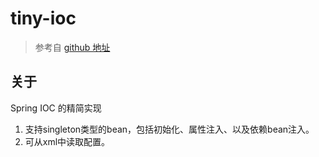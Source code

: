 # tiny-ioc



> 参考自 [github 地址](https://github.com/code4craft/tiny-spring)



## 关于

Spring IOC 的精简实现

1. 支持singleton类型的bean，包括初始化、属性注入、以及依赖bean注入。
2. 可从xml中读取配置。